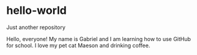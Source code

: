 # hello-world
Just another repository

Hello, everyone! My name is Gabriel and I am learning how to use GitHub for school. I love my pet cat Maeson and drinking coffee.
